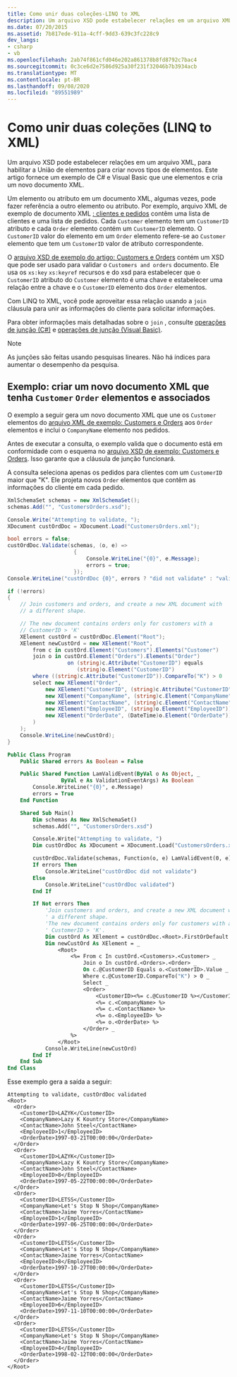 ```yaml
---
title: Como unir duas coleções-LINQ to XML
description: Um arquivo XSD pode estabelecer relações em um arquivo XML, para habilitar a União de elementos para criar novos tipos de elementos. Este artigo fornece um exemplo de C# e Visual Basic que une elementos e cria um novo documento XML.
ms.date: 07/20/2015
ms.assetid: 7b817ede-911a-4cff-9dd3-639c3fc228c9
dev_langs:
- csharp
- vb
ms.openlocfilehash: 2ab74f861cfd046e202a861378b8fd8792c7bac4
ms.sourcegitcommit: 0c3ce6d2e7586d925a30f231f32046b7b3934acb
ms.translationtype: MT
ms.contentlocale: pt-BR
ms.lasthandoff: 09/08/2020
ms.locfileid: "89551989"
---
```

# <a name="how-to-join-two-collections-linq-to-xml"></a>Como unir duas coleções (LINQ to XML)

Um arquivo XSD pode estabelecer relações em um arquivo XML, para habilitar a União de elementos para criar novos tipos de elementos. Este artigo fornece um exemplo de C# e Visual Basic que une elementos e cria um novo documento XML.

Um elemento ou atributo em um documento XML, algumas vezes, pode fazer referência a outro elemento ou atributo. Por exemplo, arquivo XML de exemplo de documento XML [: clientes e pedidos](sample-xml-file-customers-orders.md) contêm uma lista de clientes e uma lista de pedidos. Cada `Customer` elemento tem um `CustomerID` atributo e cada `Order` elemento contém um `CustomerID` elemento. O `CustomerID` valor do elemento em um `Order` elemento refere-se ao `Customer` elemento que tem um `CustomerID` valor de atributo correspondente.

O [arquivo XSD de exemplo do artigo: Customers e Orders](sample-xsd-file-customers-orders.md) contém um XSD que pode ser usado para validar o `Customers and orders` documento. Ele usa os `xs:key` `xs:keyref` recursos e do xsd para estabelecer que o `CustomerID` atributo do `Customer` elemento é uma chave e estabelecer uma relação entre a chave e o `CustomerID` elemento dos  `Order` elementos.

Com LINQ to XML, você pode aproveitar essa relação usando a `join` cláusula para unir as informações do cliente para solicitar informações.

Para obter informações mais detalhadas sobre o `join` , consulte [operações de junção (C#)](../../csharp/programming-guide/concepts/linq/join-operations.md) e [operações de junção (Visual Basic)](../../visual-basic/programming-guide/concepts/linq/join-operations.md).
> [!NOTE]
> As junções são feitas usando pesquisas lineares. Não há índices para aumentar o desempenho da pesquisa.

## <a name="example-create-a-new-xml-document-that-has-customer-and-order-elements-joined"></a>Exemplo: criar um novo documento XML que tenha `Customer` `Order` elementos e associados

O exemplo a seguir gera um novo documento XML que une os `Customer` elementos do [arquivo XML de exemplo: Customers e Orders](sample-xml-file-customers-orders.md) aos `Order` elementos e inclui o `CompanyName` elemento nos pedidos.

Antes de executar a consulta, o exemplo valida que o documento está em conformidade com o esquema no [arquivo XSD de exemplo: Customers e Orders](sample-xsd-file-customers-orders.md). Isso garante que a cláusula de junção funcionará.

A consulta seleciona apenas os pedidos para clientes com um `CustomerID` maior que "K". Ele projeta novos `Order` elementos que contêm as informações do cliente em cada pedido.

```csharp
XmlSchemaSet schemas = new XmlSchemaSet();
schemas.Add("", "CustomersOrders.xsd");

Console.Write("Attempting to validate, ");
XDocument custOrdDoc = XDocument.Load("CustomersOrders.xml");

bool errors = false;
custOrdDoc.Validate(schemas, (o, e) =>
                     {
                         Console.WriteLine("{0}", e.Message);
                         errors = true;
                     });
Console.WriteLine("custOrdDoc {0}", errors ? "did not validate" : "validated");

if (!errors)
{
    // Join customers and orders, and create a new XML document with
    // a different shape.

    // The new document contains orders only for customers with a
    // CustomerID > 'K'
    XElement custOrd = custOrdDoc.Element("Root");
    XElement newCustOrd = new XElement("Root",
        from c in custOrd.Element("Customers").Elements("Customer")
        join o in custOrd.Element("Orders").Elements("Order")
                   on (string)c.Attribute("CustomerID") equals
                      (string)o.Element("CustomerID")
        where ((string)c.Attribute("CustomerID")).CompareTo("K") > 0
        select new XElement("Order",
            new XElement("CustomerID", (string)c.Attribute("CustomerID")),
            new XElement("CompanyName", (string)c.Element("CompanyName")),
            new XElement("ContactName", (string)c.Element("ContactName")),
            new XElement("EmployeeID", (string)o.Element("EmployeeID")),
            new XElement("OrderDate", (DateTime)o.Element("OrderDate"))
        )
    );
    Console.WriteLine(newCustOrd);
}
```

```vb
Public Class Program
    Public Shared errors As Boolean = False

    Public Shared Function LamValidEvent(ByVal o As Object, _
                 ByVal e As ValidationEventArgs) As Boolean
        Console.WriteLine("{0}", e.Message)
        errors = True
    End Function

    Shared Sub Main()
        Dim schemas As New XmlSchemaSet()
        schemas.Add("", "CustomersOrders.xsd")

        Console.Write("Attempting to validate, ")
        Dim custOrdDoc As XDocument = XDocument.Load("CustomersOrders.xml")

        custOrdDoc.Validate(schemas, Function(o, e) LamValidEvent(0, e))
        If errors Then
            Console.WriteLine("custOrdDoc did not validate")
        Else
            Console.WriteLine("custOrdDoc validated")
        End If

        If Not errors Then
            'Join customers and orders, and create a new XML document with
            ' a different shape.
            'The new document contains orders only for customers with a
            ' CustomerID > 'K'.
            Dim custOrd As XElement = custOrdDoc.<Root>.FirstOrDefault
            Dim newCustOrd As XElement = _
                <Root>
                    <%= From c In custOrd.<Customers>.<Customer> _
                        Join o In custOrd.<Orders>.<Order> _
                        On c.@CustomerID Equals o.<CustomerID>.Value _
                        Where c.@CustomerID.CompareTo("K") > 0 _
                        Select _
                        <Order>
                            <CustomerID><%= c.@CustomerID %></CustomerID>
                            <%= c.<CompanyName> %>
                            <%= c.<ContactName> %>
                            <%= o.<EmployeeID> %>
                            <%= o.<OrderDate> %>
                        </Order> _
                    %>
                </Root>
            Console.WriteLine(newCustOrd)
        End If
    End Sub
End Class
```

Esse exemplo gera a saída a seguir:

```output
Attempting to validate, custOrdDoc validated
<Root>
  <Order>
    <CustomerID>LAZYK</CustomerID>
    <CompanyName>Lazy K Kountry Store</CompanyName>
    <ContactName>John Steel</ContactName>
    <EmployeeID>1</EmployeeID>
    <OrderDate>1997-03-21T00:00:00</OrderDate>
  </Order>
  <Order>
    <CustomerID>LAZYK</CustomerID>
    <CompanyName>Lazy K Kountry Store</CompanyName>
    <ContactName>John Steel</ContactName>
    <EmployeeID>8</EmployeeID>
    <OrderDate>1997-05-22T00:00:00</OrderDate>
  </Order>
  <Order>
    <CustomerID>LETSS</CustomerID>
    <CompanyName>Let's Stop N Shop</CompanyName>
    <ContactName>Jaime Yorres</ContactName>
    <EmployeeID>1</EmployeeID>
    <OrderDate>1997-06-25T00:00:00</OrderDate>
  </Order>
  <Order>
    <CustomerID>LETSS</CustomerID>
    <CompanyName>Let's Stop N Shop</CompanyName>
    <ContactName>Jaime Yorres</ContactName>
    <EmployeeID>8</EmployeeID>
    <OrderDate>1997-10-27T00:00:00</OrderDate>
  </Order>
  <Order>
    <CustomerID>LETSS</CustomerID>
    <CompanyName>Let's Stop N Shop</CompanyName>
    <ContactName>Jaime Yorres</ContactName>
    <EmployeeID>6</EmployeeID>
    <OrderDate>1997-11-10T00:00:00</OrderDate>
  </Order>
  <Order>
    <CustomerID>LETSS</CustomerID>
    <CompanyName>Let's Stop N Shop</CompanyName>
    <ContactName>Jaime Yorres</ContactName>
    <EmployeeID>4</EmployeeID>
    <OrderDate>1998-02-12T00:00:00</OrderDate>
  </Order>
</Root>
```
